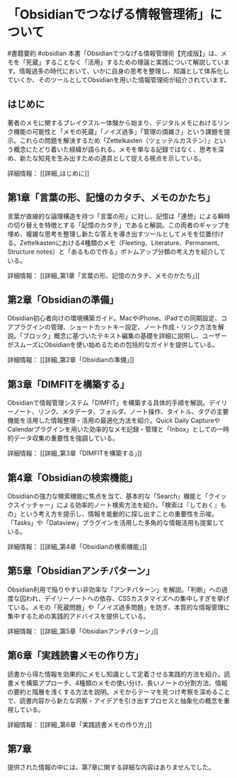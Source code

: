 # 「Obsidianでつなげる情報管理術」について 
#書籍要約 #obsidian
本書「Obsidianでつなげる情報管理術【完成版】」は、メモを「死蔵」することなく「活用」するための理論と実践について解説しています。情報過多の時代において、いかに自身の思考を整理し、知識として体系化していくか、そのツールとしてObsidianを用いた情報管理術が紹介されています。

## はじめに

著者のメモに関するブレイクスルー体験から始まり、デジタルメモにおけるリンク機能の可能性と「メモの死蔵」「ノイズ過多」「管理の煩雑さ」という課題を提示。これらの問題を解決するため「Zettelkasten（ツェッテルカステン）」という概念にたどり着いた経緯が語られる。メモを単なる記録ではなく、思考を深め、新たな知見を生み出すための道具として捉える視点を示している。

詳細情報： [[詳細_はじめに]]

## 第1章「言葉の形、記憶のカタチ、メモのかたち」

言葉が直線的な論理構造を持つ「言葉の形」に対し、記憶は「連想」による瞬時の切り替えを特徴とする「記憶のカタチ」であると解説。この両者のギャップを埋め、複雑な思考を整理し新たな答えを導き出すツールとしてメモを位置付ける。Zettelkastenにおける4種類のメモ（Fleeting、Literature、Permanent、Structure notes）と「あるもので作る」ボトムアップ分類の考え方を紹介している。

詳細情報： [[詳細_第1章「言葉の形、記憶のカタチ、メモのかたち」]]

## 第2章「Obsidianの準備」

Obsidian初心者向けの環境構築ガイド。MacやiPhone、iPadでの同期設定、コアプラグインの管理、ショートカットキー設定、ノート作成・リンク方法を解説。「ブロック」概念に基づいたテキスト編集の基礎を詳細に説明し、ユーザーがスムーズにObsidianを使い始めるための包括的なガイドを提供している。

詳細情報： [[詳細_第2章「Obsidianの準備」]]

## 第3章「DIMFITを構築する」

Obsidianで情報管理システム「DIMFIT」を構築する具体的手順を解説。デイリーノート、リンク、メタデータ、フォルダ、ノート操作、タイトル、タグの主要機能を活用した情報整理・活用の最適化方法を紹介。Quick Daily CaptureやCalendarプラグインを用いた効率的なメモ記録・管理と「Inbox」としての一時的データ収集の重要性を強調している。

詳細情報： [[詳細_第3章「DIMFITを構築する」]]

## 第4章「Obsidianの検索機能」

Obsidianの強力な検索機能に焦点を当て、基本的な「Search」機能と「クイックスイッチャー」による効率的ノート検索方法を紹介。「検索は『しておく』もの」という考え方を提示し、情報を能動的に探し出すことの重要性を示唆。「Tasks」や「Dataview」プラグインを活用した多角的な情報活用も提案している。

詳細情報： [[詳細_第4章「Obsidianの検索機能」]]

## 第5章「Obsidianアンチパターン」

Obsidian利用で陥りやすい非効率な「アンチパターン」を解説。「判断」への過度な囚われ、デイリーノートへの依存、CSSカスタマイズへの集中しすぎを挙げている。メモの「死蔵問題」や「ノイズ過多問題」を防ぎ、本質的な情報管理に集中するための実践的アドバイスを提供している。

詳細情報： [[詳細_第5章「Obsidianアンチパターン」]]

## 第6章「実践読書メモの作り方」

読書から得た情報を効果的にメモし知識として定着させる実践的方法を紹介。読書メモ構築アプローチ、4種類のメモの使い分け、長いノートの分割方法、情報の要約と階層を浅くする方法を説明。メモからテーマを見つけ考察を深めることで、読書内容から新たな洞察・アイデアを引き出すプロセスと抽象化の概念を重視している。

詳細情報： [[詳細_第6章「実践読書メモの作り方」]]

## 第7章

提供された情報の中には、第7章に関する詳細な内容はありませんでした。